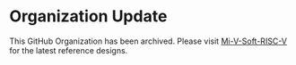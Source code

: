 # Organization Update
This GitHub Organization has been archived. Please visit [Mi-V-Soft-RISC-V](https://github.com/Mi-V-Soft-RISC-V) for the latest reference designs.

